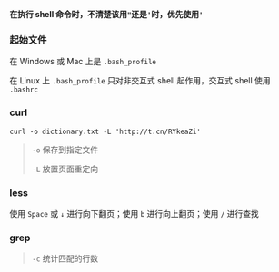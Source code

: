 **在执行 shell 命令时，不清楚该用`"`还是`'`时，优先使用`'`**

### 起始文件

在 Windows 或 Mac 上是 `.bash_profile`

在 Linux 上 `.bash_profile` 只对非交互式 shell 起作用，交互式 shell 使用 `.bashrc`

### curl

`curl -o dictionary.txt -L 'http://t.cn/RYkeaZi'`

> `-o` 保存到指定文件
>
> `-L` 放置页面重定向

### less

使用 `Space` 或 `↓` 进行向下翻页；使用 `b` 进行向上翻页；使用 `/` 进行查找

### grep

> `-c` 统计匹配的行数



